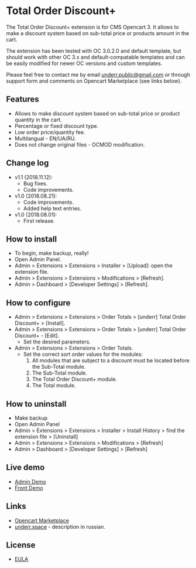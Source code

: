 # Total Order Discount+

The Total Order Discount+ extension is for CMS Opencart 3. It allows to make a discount system based on sub-total price or products amount in the cart.

The extension has been tested with OC 3.0.2.0 and default template, but should work with other OC 3.x and default-compatable templates and can be easily modified for newer OC versions and custom templates.

Please feel free to contact me by email <underr.public@gmail.com> or through support form and comments on Opencart Marketplace (see links below).

## Features
* Allows to make discount system based on sub-total price or product quantity in the cart.
* Percentage or fixed discount type.
* Low order price/quantity fee.
* Multilangual - EN/UA/RU.
* Does not change original files - OCMOD modification.

## Change log
* v1.1 (2018.11.12):
    * Bug fixes.
    * Code improvements.
* v1.0 (2018.08.21):
    * Code improvements.
    * Added help text entries.
* v1.0 (2018.08.01):
    * First release.

## How to install
* To begin, make backup, really!
* Open Admin Panel.
* Admin > Extensions > Extensions > Installer > [Upload]: open the extension file.
* Admin > Extensions > Extensions > Modifications > [Refresh].
* Admin > Dashboard > [Developer Settings] > [Refresh].

## How to configure
* Admin > Extensions > Extensions > Order Totals > [underr] Total Order Discount+ > [Install].
* Admin > Extensions > Extensions > Order Totals > [underr] Total Order Discount+ - [Edit].
    * Set the desired parameters.
* Admin > Extensions > Extensions > Order Totals.
    * Set the correct sort order values for the modules:
        1. All modules that are subject to a discount must be located before the Sub-Total module.
        2. The Sub-Total module.
        3. The Total Order Discount+ module.
        4. The Total module.

## How to uninstall
* Make backup
* Open Admin Panel
* Admin > Extensions > Extensions > Installer > Install History > find the extension file > [Uninstall]
* Admin > Extensions > Extensions > Modifications > [Refresh]
* Admin > Dashboard > [Developer Settings] > [Refresh]

## Live demo
* [Admin Demo](http://plus.ocmod.unaux.com/admin/index.php?route=extension/total/order_discount)
* [Front Demo](http://plus.ocmod.unaux.com)

## Links
* [Opencart Marketplace](https://www.opencart.com/index.php?route=marketplace/extension/info&extension_id=35103)
* [underr.space](https://underr.space/notes/projects/project-011.html) - description in russian.

## License
* [EULA](https://raw.githubusercontent.com/underr-ua/ocmod3-total-order-discount-plus/master/EULA.txt)
